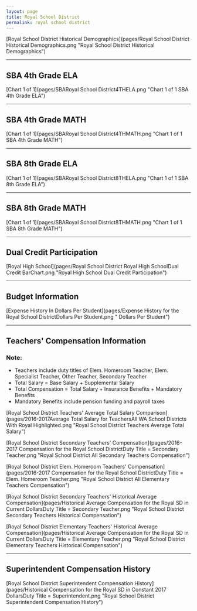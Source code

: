 ```yaml
---
layout: page
title: Royal School District
permalink: royal school district
---
```



[Royal School District Historical Demographics](pages/Royal School District Historical Demographics.png "Royal School District Historical Demographics")

___

## SBA 4th Grade ELA

[Chart 1 of 1](pages/SBARoyal School District4THELA.png "Chart 1 of 1 SBA 4th Grade ELA")


___

## SBA 4th Grade MATH

[Chart 1 of 1](pages/SBARoyal School District4THMATH.png "Chart 1 of 1 SBA 4th Grade MATH")


___

## SBA 8th Grade ELA

[Chart 1 of 1](pages/SBARoyal School District8THELA.png "Chart 1 of 1 SBA 8th Grade ELA")


___

## SBA 8th Grade MATH

[Chart 1 of 1](pages/SBARoyal School District8THMATH.png "Chart 1 of 1 SBA 8th Grade MATH")


___

## Dual Credit Participation

[Royal High School](pages/Royal School District Royal High SchoolDual Credit BarChart.png "Royal High School Dual Credit Participation")


___

## Budget Information

[Expense History In Dollars Per Student](pages/Expense History for the Royal School DistrictDollars Per Student.png " Dollars Per Student")


___

## Teachers' Compensation Information
### Note:
- Teachers include duty titles of Elem. Homeroom Teacher, Elem. Specialist Teacher, Other Teacher, Secondary Teacher
- Total Salary = Base Salary + Supplemental Salary
- Total Compensation = Total Salary + Insurance Benefits + Mandatory Benefits
- Mandatory Benefits include pension funding and payroll taxes

[Royal School District Teachers' Average Total Salary Comparison](pages/2016-2017Average Total Salary for TeachersAll WA School Districts With Royal Highlighted.png "Royal School District Teachers Average Total Salary")

[Royal School District Secondary Teachers' Compensation](pages/2016-2017 Compensation for the Royal School DistrictDuty Title = Secondary Teacher.png "Royal School District All Secondary Teachers Compensation")

[Royal School District Elem. Homeroom Teachers' Compensation](pages/2016-2017 Compensation for the Royal School DistrictDuty Title = Elem. Homeroom Teacher.png "Royal School District All Elementary Teachers Compensation")

[Royal School District Secondary Teachers' Historical Average Compensation](pages/Historical Average Compensation for the Royal SD in Current DollarsDuty Title = Secondary Teacher.png "Royal School District Secondary Teachers Historical Compensation")

[Royal School District Elementary Teachers' Historical Average Compensation](pages/Historical Average Compensation for the Royal SD in Current DollarsDuty Title = Elementary Teacher.png "Royal School District Elementary Teachers Historical Compensation")


___

## Superintendent Compensation History

[Royal School District Superintendent Compensation History](pages/Historical Compensation for the Royal SD in Constant 2017 DollarsDuty Title = Superintendent.png "Royal School District Superintendent Compensation History")

